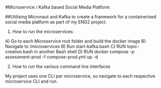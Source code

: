 #Microservice / Kafka based Social Media Platform

##Utilising Micronaut and Kafka to create a framework for a containerised social media platform as part of my ENG2 project.

1. How to run the microservices:

A) Go to each Microservice root folder and build the docker image
B) Navigate to /microservices
B) Run start-kafka.bash
C) RUN topic-creation.bash in another Bash shell
D) RUN docker compose -p assessment-prod -f compose-prod.yml up -d

2. How to run the various command line interfaces

My project uses one CLI per microservice, so navigate to each
respective microservice CLI and run.
